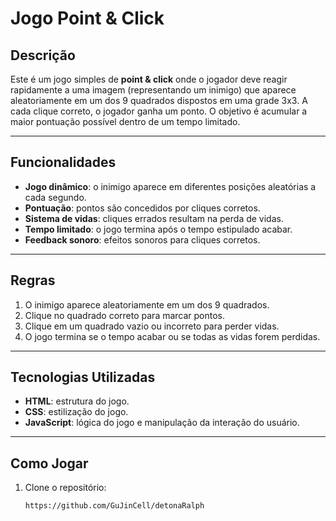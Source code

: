 # Jogo Point & Click  

## Descrição  
Este é um jogo simples de **point & click** onde o jogador deve reagir rapidamente a uma imagem (representando um inimigo) que aparece aleatoriamente em um dos 9 quadrados dispostos em uma grade 3x3. A cada clique correto, o jogador ganha um ponto. O objetivo é acumular a maior pontuação possível dentro de um tempo limitado.

---

## Funcionalidades  
- **Jogo dinâmico**: o inimigo aparece em diferentes posições aleatórias a cada segundo.  
- **Pontuação**: pontos são concedidos por cliques corretos.  
- **Sistema de vidas**: cliques errados resultam na perda de vidas.  
- **Tempo limitado**: o jogo termina após o tempo estipulado acabar.  
- **Feedback sonoro**: efeitos sonoros para cliques corretos.  

---

## Regras  
1. O inimigo aparece aleatoriamente em um dos 9 quadrados.  
2. Clique no quadrado correto para marcar pontos.  
3. Clique em um quadrado vazio ou incorreto para perder vidas.  
4. O jogo termina se o tempo acabar ou se todas as vidas forem perdidas.  

---

## Tecnologias Utilizadas  
- **HTML**: estrutura do jogo.  
- **CSS**: estilização do jogo.  
- **JavaScript**: lógica do jogo e manipulação da interação do usuário.  

---

## Como Jogar  
1. Clone o repositório:
   ```bash
   https://github.com/GuJinCell/detonaRalph
